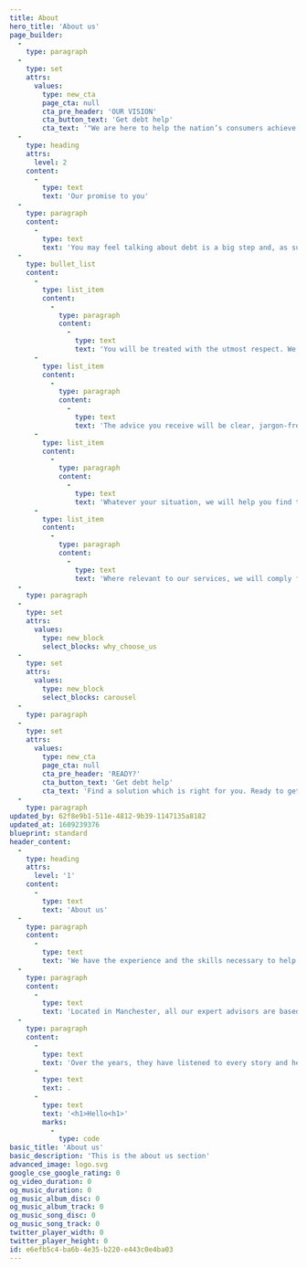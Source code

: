 ```yaml
---
title: About
hero_title: 'About us'
page_builder:
  -
    type: paragraph
  -
    type: set
    attrs:
      values:
        type: new_cta
        page_cta: null
        cta_pre_header: 'OUR VISION'
        cta_button_text: 'Get debt help'
        cta_text: '"We are here to help the nation’s consumers achieve a better life tackling the stress of debts"'
  -
    type: heading
    attrs:
      level: 2
    content:
      -
        type: text
        text: 'Our promise to you'
  -
    type: paragraph
    content:
      -
        type: text
        text: 'You may feel talking about debt is a big step and, as such, by confiding in us we make the following promise to you:'
  -
    type: bullet_list
    content:
      -
        type: list_item
        content:
          -
            type: paragraph
            content:
              -
                type: text
                text: 'You will be treated with the utmost respect. We won’t judge you, patronise, or lecture;'
      -
        type: list_item
        content:
          -
            type: paragraph
            content:
              -
                type: text
                text: 'The advice you receive will be clear, jargon-free, and confidential;'
      -
        type: list_item
        content:
          -
            type: paragraph
            content:
              -
                type: text
                text: 'Whatever your situation, we will help you find the best solution possible;'
      -
        type: list_item
        content:
          -
            type: paragraph
            content:
              -
                type: text
                text: 'Where relevant to our services, we will comply fully with all laws, regulations, and statutory standards.'
  -
    type: paragraph
  -
    type: set
    attrs:
      values:
        type: new_block
        select_blocks: why_choose_us
  -
    type: set
    attrs:
      values:
        type: new_block
        select_blocks: carousel
  -
    type: paragraph
  -
    type: set
    attrs:
      values:
        type: new_cta
        page_cta: null
        cta_pre_header: 'READY?'
        cta_button_text: 'Get debt help'
        cta_text: 'Find a solution which is right for you. Ready to get started?'
  -
    type: paragraph
updated_by: 62f8e9b1-511e-4812-9b39-1147135a8182
updated_at: 1609239376
blueprint: standard
header_content:
  -
    type: heading
    attrs:
      level: '1'
    content:
      -
        type: text
        text: 'About us'
  -
    type: paragraph
    content:
      -
        type: text
        text: 'We have the experience and the skills necessary to help you deal with your debts. Part of a group of companies which have been operating since 2006, we speak without jargon, are open, honest and helpful.'
  -
    type: paragraph
    content:
      -
        type: text
        text: 'Located in Manchester, all our expert advisors are based in the UK and available to conduct a review of your circumstances without a prior appointment.'
  -
    type: paragraph
    content:
      -
        type: text
        text: 'Over the years, they have listened to every story and heard every situation. They realise the damage and stress which debt causes to people and want to help reduce the pressure. By getting in touch with them for a no-obligation chat about your finances, you can also start experiencing what it’s like to have relief from debt'
      -
        type: text
        text: .
      -
        type: text
        text: '<h1>Hello<h1>'
        marks:
          -
            type: code
basic_title: 'About us'
basic_description: 'This is the about us section'
advanced_image: logo.svg
google_cse_google_rating: 0
og_video_duration: 0
og_music_duration: 0
og_music_album_disc: 0
og_music_album_track: 0
og_music_song_disc: 0
og_music_song_track: 0
twitter_player_width: 0
twitter_player_height: 0
id: e6efb5c4-ba6b-4e35-b220-e443c0e4ba03
---
```

